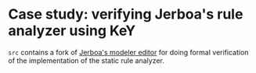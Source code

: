 Case study: verifying Jerboa's rule analyzer using KeY
======================================================

`src` contains a fork of [Jerboa's modeler editor](https://gitlab.com/jerboateam/jerboa-editor) for doing formal verification of the implementation of the static rule analyzer.
